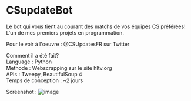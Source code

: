# CSupdateBot
 Le bot qui vous tient au courant des matchs de vos équipes CS préférées!
 L'un de mes premiers projets en programmation.
 
 Pour le voir à l'oeuvre : @CSUpdatesFR sur Twitter <br>
 
 Comment il a été fait? <br>
 Language : Python <br>
 Methode : Webscrapping sur le site hltv.org <br>
 APIs : Tweepy, BeautifulSoup 4 <br>
 Temps de conception : ~2 jours <br>
 
 
 Screenshot : 
 ![image](https://user-images.githubusercontent.com/46269723/90796784-0a4cab00-e310-11ea-8941-992641eaa177.png)

